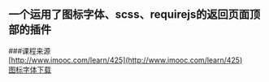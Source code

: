 一个运用了图标字体、scss、requirejs的返回页面顶部的插件
-----------
###课程来源<br/>
[http://www.imooc.com/learn/425](http://www.imooc.com/learn/425)<br /> 
[图标字体下载](https://icomoon.io/app/#/select)
